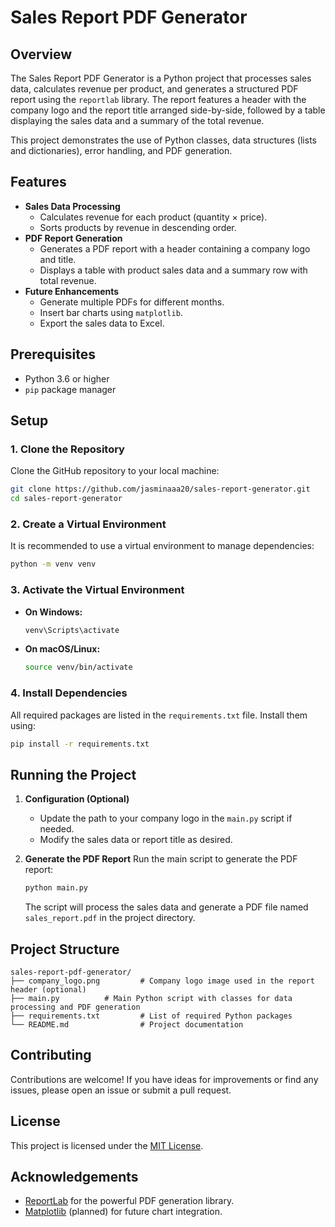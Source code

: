 # Sales Report PDF Generator

## Overview
The Sales Report PDF Generator is a Python project that processes sales data, calculates revenue per product, and generates a structured PDF report using the `reportlab` library. The report features a header with the company logo and the report title arranged side-by-side, followed by a table displaying the sales data and a summary of the total revenue.

This project demonstrates the use of Python classes, data structures (lists and dictionaries), error handling, and PDF generation.

## Features
- **Sales Data Processing**
  - Calculates revenue for each product (quantity × price).
  - Sorts products by revenue in descending order.
- **PDF Report Generation**
  - Generates a PDF report with a header containing a company logo and title.
  - Displays a table with product sales data and a summary row with total revenue.
- **Future Enhancements**
  - Generate multiple PDFs for different months.
  - Insert bar charts using `matplotlib`.
  - Export the sales data to Excel.

## Prerequisites
- Python 3.6 or higher
- `pip` package manager

## Setup

### 1. Clone the Repository
Clone the GitHub repository to your local machine:
```bash
git clone https://github.com/jasminaaa20/sales-report-generator.git
cd sales-report-generator
```

### 2. Create a Virtual Environment
It is recommended to use a virtual environment to manage dependencies:
```bash
python -m venv venv
```

### 3. Activate the Virtual Environment
- **On Windows:**
  ```bash
  venv\Scripts\activate
  ```
- **On macOS/Linux:**
  ```bash
  source venv/bin/activate
  ```

### 4. Install Dependencies
All required packages are listed in the `requirements.txt` file. Install them using:
```bash
pip install -r requirements.txt
```

## Running the Project
1. **Configuration (Optional)**
   - Update the path to your company logo in the `main.py` script if needed.
   - Modify the sales data or report title as desired.

2. **Generate the PDF Report**
   Run the main script to generate the PDF report:
   ```bash
   python main.py
   ```
   The script will process the sales data and generate a PDF file named `sales_report.pdf` in the project directory.

## Project Structure
```
sales-report-pdf-generator/
├── company_logo.png         # Company logo image used in the report header (optional)
├── main.py          # Main Python script with classes for data processing and PDF generation
├── requirements.txt         # List of required Python packages
└── README.md                # Project documentation
```

## Contributing
Contributions are welcome! If you have ideas for improvements or find any issues, please open an issue or submit a pull request.

## License
This project is licensed under the [MIT License](LICENSE).

## Acknowledgements
- [ReportLab](https://www.reportlab.com/) for the powerful PDF generation library.
- [Matplotlib](https://matplotlib.org/) (planned) for future chart integration.
